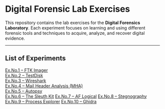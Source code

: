 
# Digital Forensic Lab Exercises

This repository contains the lab exercises for the **Digital Forensics Laboratory**. Each experiment focuses on learning and using different forensic tools and techniques to acquire, analyze, and recover digital evidence.

---

## List of Experiments

<a href="./Digital%20Forensic%20Lab%20Exercises/Ex.No.1%20–%20FTK%20Imager.md" target="_blank">Ex.No.1 – FTK Imager</a>  
<a href="./Digital%20Forensic%20Lab%20Exercises/Ex.No.2%20–%20TestDisk.md" target="_blank">Ex.No.2 – TestDisk</a>  
<a href="./Digital%20Forensic%20Lab%20Exercises/Ex.No.3%20–%20Wireshark.md" target="_blank">Ex.No.3 – Wireshark</a>  
<a href="./Digital%20Forensic%20Lab%20Exercises/Ex.No.4-Mail%20Header%20Analyzer.md" target="_blank">Ex.No.4 – Mail Header Analysis (MHA)</a>  
<a href="./Digital%20Forensic%20Lab%20Exercises/Ex.No.5-Autopsy.md" target="_blank">Ex.No.5 – Autopsy</a>  
<a href="./Digital%20Forensic%20Lab%20Exercises/Ex.No.6%20-%20%20Sleuth%20Kit.md" target="_blank">Ex.No.6 – The Sleuth Kit</a> 
<a href="./Digital%20Forensic%20Lab%20Exercises/Ex.No.7%20-%20AF%20Logical.md" target="_blank">Ex.No.7 – AF Logical</a> 
<a href="./Digital%20Forensic%20Lab%20Exercises/Ex.No.8%20-%20Stegnography.md" target="_blank">Ex.No.8 – Stegnography</a> 
<a href="./Digital%20Forensic%20Lab%20Exercises/Ex.No.9%20-%20Process%20Explorer.md" target="_blank">Ex.No.9 – Process Explorer</a> 
<a href="./Digital%20Forensic%20Lab%20Exercises/Ex.No.10%20Ghidra.md" target="_blank">Ex.No.10 – Ghidra</a> 

